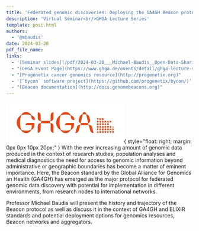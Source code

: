 ```yaml
---
title: 'Federated genomic discoveries: Deploying the GA4GH Beacon protocol'
description: 'Virtual Seminar<br/>GHGA Lecture Series'
template: post.html 
authors:
  - '@mbaudis'
date: 2024-03-20
pdf_file_name:
links:
  - '[Seminar slides](/pdf/2024-03-20___Michael-Baudis__Open-Data-Sharing-Protocols-with-GA4GH-and-ELIXIR__GHGA-seminar.pdf)'
  - "[GHGA Event Page](https://www.ghga.de/events/detail/ghga-lecture-series-michael-baudis-virtual)"
  - "[Progenetix cancer genomics resource](http://progenetix.org)"
  - '[`bycon` software project](https://github.com/progenetix/bycon/)'
  - "[Beacon documentation](http://docs.genomebeacons.org)"
---
```


![GHGA logo](/img/logo-ghga.webp){ style="float: right; margin: 0px 0px 10px 20px;" }
With the ever increasing amount of genomic data produced in the context of research studies, population analyses and medical diagnostics the need for access to genomic information beyond administrative or geographic boundaries has become a matter of eminent importance. <!--more-->
Here, the Beacon standard by the Global Alliance for Genomics an Health (GA4GH) has emerged as the major protocol for federated genomic data discovery with potential for implementation in different environments, from research nodes to international networks.

Professor Michael Baudis will present the history and trajectory of the Beacon protocol as well as discuss it in the context of GA4GH and ELIXIR standards and potential deployment options for genomics resources, Beacon networks and aggregators.
